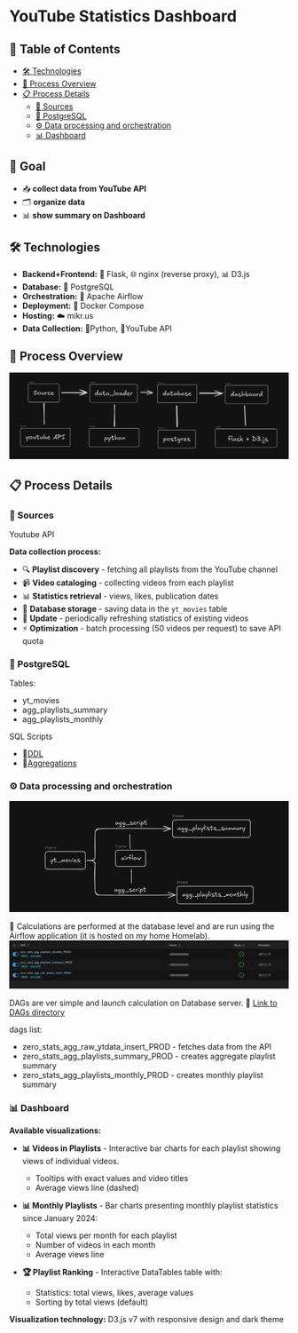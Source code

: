 # YouTube Statistics Dashboard


## 📑 Table of Contents
- [🛠️ Technologies](#️-technologies)
- [🔄 Process Overview](#-process-overview)
- [📋 Process Details](#-process-details)
    - [📡 Sources](#-sources)
    - [🐘 PostgreSQL](#-postgresql)
    - [⚙️ Data processing and orchestration](#️-data-processing-and-orchestration)
    - [📊 Dashboard](#-dashboard)


## 🎯 Goal   
- 📥 **collect data from YouTube API**
- 🗂️ **organize data**
- 📊 **show summary on Dashboard**


## 🛠️ Technologies
- **Backend+Frontend:** 🐍 Flask,  🌐 nginx (reverse proxy), 📊 D3.js
- **Database:** 🐘 PostgreSQL
- **Orchestration:** 🔄 Apache Airflow
- **Deployment:** 🐳 Docker Compose
- **Hosting:** ☁️ mikr.us
- **Data Collection:** 🐍Python, 🤖YouTube API


## 🔄 Process Overview
![Process overview](readme_utils/process_overview.png)

## 📋 Process Details

### 📡 Sources
Youtube API

**Data collection process:**
- 🔍 **Playlist discovery** - fetching all playlists from the YouTube channel
- 📹 **Video cataloging** - collecting videos from each playlist
- 📊 **Statistics retrieval** - views, likes, publication dates
- 💾 **Database storage** - saving data in the `yt_movies` table
- 🔄 **Update** - periodically refreshing statistics of existing videos
- ⚡ **Optimization** - batch processing (50 videos per request) to save API quota

### 🐘 PostgreSQL
Tables:
- yt_movies
- agg_playlists_summary
- agg_playlists_monthly

SQL Scripts
- 📂[DDL](https://github.com/mwisniewski1991/zero_stats/tree/master/app/database_definitions/ddl)
- 📂[Aggregations](https://github.com/mwisniewski1991/zero_stats/tree/master/app/database_definitions/aggregations)

### ⚙️ Data processing and orchestration
![Data Flow](readme_utils/data_flow.png)

🔄 Calculations are performed at the database level and are run using the Airflow application (it is hosted on my home Homelab).
![Airflow DAGs](readme_utils/airflow_dags.png)

DAGs are ver simple and launch calculation on Database server.
📂 [Link to DAGs directory](https://github.com/mwisniewski1991/iot_personal_hub/tree/master/app/airflow)

dags list:
- zero_stats_agg_raw_ytdata_insert_PROD - fetches data from the API
- zero_stats_agg_playlists_summary_PROD - creates aggregate playlist summary
- zero_stats_agg_playlists_monthly_PROD - creates monthly playlist summary


### 📊 Dashboard

**Available visualizations:**

- **📊 Videos in Playlists** - Interactive bar charts for each playlist showing views of individual videos.
  - Tooltips with exact values and video titles
  - Average views line (dashed)

- **📊 Monthly Playlists** - Bar charts presenting monthly playlist statistics since January 2024:
  - Total views per month for each playlist
  - Number of videos in each month
  - Average views line

- **🏆 Playlist Ranking** - Interactive DataTables table with:
  - Statistics: total views, likes, average values
  - Sorting by total views (default)

**Visualization technology:** D3.js v7 with responsive design and dark theme
